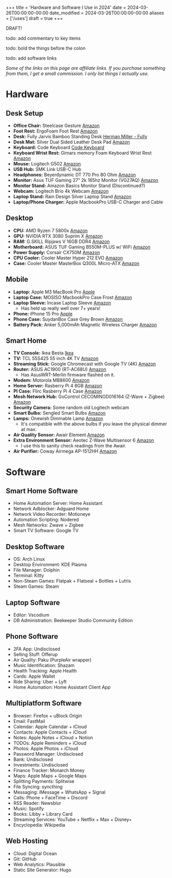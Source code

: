 +++
title = 'Hardware and Software I Use in 2024'
date = 2024-03-26T00:00:00-00:00
date_modified = 2024-03-26T00:00:00-00:00
aliases = ['/uses']
draft = true
+++

DRAFT!

todo: add commentary to key items

todo: bold the things before the colon

todo: add software links

*Some of the links on this page are affiliate links. If you purchase something from them, I get a small commission. I only list things I actually use.*

# Hardware

## Desk Setup

- **Office Chair:** Steelcase Gesture [Amazon](https://www.amazon.com/Steelcase-442A40-5S25-Gesture-Graphite/dp/B016OIF2JU?dib=eyJ2IjoiMSJ9.eOtoDZVwar3G4EVPju5_QMJbim99hgz9D0La0E8PNZvB9uPQcg0iG5srYj-pjnBZ08Z0DwCVrWzKMqB0eHPrA5cipkHKNbqzif0M6Z5jgc071-soTOZkFfur3p98ZE6hvFoUGQCbmbSmYGucLHVcoH5sNmaa2ZfT1X3pXsNhz8ixcqssmoRTGEZdVv_73iVBXhOCnGPN4nH6ee4dvxmWeQ5Ysx0ylY9PMshtbedgOLGygr-r_7aMW7yDzndQvYkRc72rcRLNZhhPzJVIvbpGtIANSA6-2a_jEBlk4knbAoI.flwKJD5C6wWP-TcQHut2Zf9N2TvepQ4drLoF7eCrOIU&dib_tag=se&keywords=steelcase%2Bgesture&qid=1711343035&sr=8-5&th=1&linkCode=sl1&tag=mpeyton0e-20&linkId=4c98ed443b32456bb9753923ebbc6f20&language=en_US&ref_=as_li_ss_tl)
- **Foot Rest:** ErgoFoam Foot Rest [Amazon](https://amzn.to/3VxIQNz)
- **Desk:** Fully Jarvis Bamboo Standing Desk [Herman Miller - Fully](https://store.hermanmiller.com/standing-desks/jarvis-bamboo-standing-desk/2542428.html?lang=en_US)
- **Desk Mat:** Silver Dual Sided Leather Desk Pad [Amazon](https://amzn.to/43zzTFK)
- **Keyboard:** Code Keyboard [Code Keyboard](https://codekeyboards.com/)
- **Keyboard Wrist Rest:** Gimars memory Foam Keyboard Wrist Rest [Amazon](https://amzn.to/4cyy6Vt)
- **Mouse:** Logitech G502 [Amazon](https://amzn.to/3ITnHpM)
- **USB Hub:** SMK Link USB-C Hub
- **Headphones:** Beyerdynamic DT 770 Pro 80 Ohm [Amazon](https://amzn.to/3TPJJzX)
- **Monitor:** Asus TUF Gaming 27" 2k 165hz Monitor (VG27AQ) [Amazon](https://amzn.to/3TSgBrT)
- **Monitor Stand:** Amazon Basics Monitor Stand (Discontinued?)
- **Webcam:** Logitech Brio 4k Webcam [Amazon](https://amzn.to/49a6yml)
- **Laptop Stand:** Rain Design Silver Laptop Stand [Amazon](https://amzn.to/3vAUA7k)
- **Laptop/Phone Charger:** Apple MacbookPro USB-C Charger and Cable

## Desktop

- **CPU:** AMD Ryzen 7 5800x [Amazon](https://amzn.to/43yIzfx)
- **GPU:** NVIDIA RTX 3080 Suprim X [Amazon](https://amzn.to/3xb4NrP)
- **RAM:** G.SKILL Ripjaws V 16GB DDR4 [Amazon](https://amzn.to/3TzeaZX)
- **Motherboard:** ASUS TUF Gaming B550M-PLUS w/ WiFi [Amazon](https://amzn.to/3TuZCdF)
- **Power Supply:** Corsair CX750M [Amazon](https://amzn.to/3PzOET6)
- **CPU Cooler:** Cooler Master Hyper 212 EVO [Amazon](https://amzn.to/3PBOH0v)
- **Case:** Cooler Master MasterBox Q300L Micro-ATX [Amazon](https://amzn.to/3TQtfaE)

## Mobile

- **Laptop:** Apple M3 MacBook Pro [Apple](https://www.apple.com/shop/buy-mac/macbook-pro)
- **Laptop Case:** MOSISO MacbookPro Case Frost [Amazon](https://amzn.to/3xivyKH)
- **Laptop Sleeve:** Incase Laptop Sleeve [Amazon](https://amzn.to/3TNg7mL)
  - Has held up really well over 7+ years!
- **Phone:** iPhone 15 Pro [Apple](https://www.apple.com/shop/buy-iphone/iphone-15-pro)
- **Phone Case:** SuydanBox Case Grey Brown [Amazon](https://amzn.to/3TzjTP8)
- **Battery Pack:** Anker 5,000mAh Magnetic Wireless Charger [Amazon](https://amzn.to/3IPujoY)

## Smart Home

- **TV Console:** Ikea Besta [Ikea](https://www.ikea.com/us/en/p/besta-tv-bench-with-doors-white-bjoerkoeviken-birch-veneer-s59422183/#content)
- **TV:** TCL 55S425 55 inch 4K TV [Amazon](https://amzn.to/3vtwVpy)
- **Streaming Stick:** Google Chromecast with Google TV (4K) [Amazon](https://amzn.to/3TVUArS)
- **Router:** ASUS AC1900 (RT-AC68U) [Amazon](https://amzn.to/49a9DTf)
  - Has AsusWRT-Merlin firmware flashed on it.
- **Modem:** Motorola MB8600 [Amazon](https://amzn.to/3TRCV4G)
- **Home Server:** Rasberry Pi 4 8GB [Amazon](https://amzn.to/4cwy5Bl)
- **PI Case:** Flirc Rasberry Pi 4 Case [Amazon](https://amzn.to/3VBlXsP)
- **Mesh Network Hub:** GoControl CECOMINOD016164 (Z-Wave + Zigbee) [Amazon](https://amzn.to/3IY7lMk)
- **Security Camera:** Some random old Logitech webcam
- **Smart Bulbs:** Sengled Smart Bulbs [Amazon](https://amzn.to/3TDBENi)
- **Lamps:** Onewish Dimmable Lamp [Amazon](https://amzn.to/3Vxt71b)
  - It's compatible with the above bulbs if you leave the physical dimmer at max.
- **Air Quality Sensor:** Awair Element [Amazon](https://amzn.to/3TEsUq6)
- **Extra Environment Sensor:** Aeotec Z-Wave Multisensor 6 [Amazon](https://amzn.to/3IXwU02)
  - I use this to sanity check readings from the Awair.
- **Air Purifier:** Coway Airmega AP-1512HH [Amazon](https://amzn.to/3PBP0sg)

# Software

## Smart Home Software
- Home Automation Server: Home Assistant
- Network Adblocker: Adguard Home
- Network Video Recorder: Motioneye
- Automation Scripting: Nodered
- Mesh Networks: Zwave + Zigbee
- Smart TV Software: Google TV

## Desktop Software
- OS: Arch Linux
- Desktop Environment: KDE Plasma
- File Manager: Dolphin
- Terminal: Kitty
- Non-Steam Games: Flatpak + Flatseal + Bottles + Lutris
- Steam Games: Steam

## Laptop Software

- Editor: Vscodium
- DB Administration: Beekeeper Studio Community Edition

## Phone Software

- 2FA App: Undisclosed
- Selling Stuff: Offerup
- Air Quality: Paku (PurpleAir wrapper)
- Music Identification: Shazam
- Health Tracking: Apple Health
- Cards: Apple Wallet
- Ride Sharing: Uber + Lyft
- Home Automation: Home Assistant Client App

## Multiplatform Software

- Browser: Firefox + uBlock Origin
- Email: FastMail
- Calendar: Apple Calendar + iCloud
- Contacts: Apple Contacts + iCloud
- Notes: Apple Notes + iCloud + Notion
- TODOs: Apple Reminders + iCloud
- Photos: Apple Photos + iCloud
- Password Manager: Undisclosed
- Bank: Undisclosed
- Investments: Undisclosed
- Finance Tracker: Monarch Money
- Maps: Apple Maps + Google Maps
- Splitting Payments: Splitwise
- File Syncing: syncthing
- Messaging: iMessage + WhatsApp + Signal
- Calls: Phone + FaceTime + Discord
- RSS Reader: Newsblur
- Music: Spotify
- Books: Libby + Library Card
- Streaming Services: YouTube + Netflix + Max + Disney+
- Encyclopedia: Wikipedia

## Web Hosting

- Cloud: Digital Ocean
- Git: GitHub
- Web Analytics: Plausible
- Static Site Generator: Hugo
